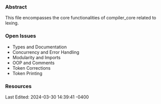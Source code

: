 ### Abstract
This file encompasses the core functionalities of compiler_core related to lexing.

### Open Issues
- Types and Documentation
- Concurrency and Error Handling
- Modularity and Imports
- OOP and Comments
- Token Corrections
- Token Printing
### Resources
Last Edited: 2024-03-30 14:39:41 -0400
